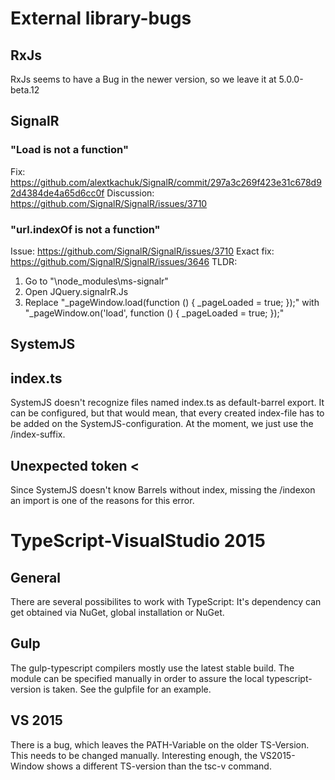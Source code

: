 # External library-bugs
## RxJs
RxJs seems to have a Bug in the newer version, so we leave it at 5.0.0-beta.12

## SignalR
### "Load is not a function"
Fix: https://github.com/alextkachuk/SignalR/commit/297a3c269f423e31c678d92d4384de4a65d6cc0f
Discussion: https://github.com/SignalR/SignalR/issues/3710 

### "url.indexOf is not a function"
Issue: https://github.com/SignalR/SignalR/issues/3710 
Exact fix: https://github.com/SignalR/SignalR/issues/3646
TLDR:	
1. Go to "\node_modules\ms-signalr"
2. Open JQuery.signalrR.Js 
3. Replace "_pageWindow.load(function () { _pageLoaded = true; });" with "_pageWindow.on('load', function () { _pageLoaded = true; });"


## SystemJS
## index.ts
SystemJS doesn't recognize files named index.ts as default-barrel export. It can be configured, but that would mean, that every created index-file has to be added on the SystemJS-configuration.
At the moment, we just use the /index-suffix.

## Unexpected token <
Since SystemJS doesn't know Barrels without index, missing the /indexon an import is one of the reasons for this error.


# TypeScript-VisualStudio 2015
## General
There are several possibilites to work with TypeScript: It's dependency can get obtained via NuGet, global installation or NuGet.

## Gulp
The gulp-typescript compilers mostly use the latest stable build. The module can be specified manually in order to assure the local typescript-version is taken.
See the gulpfile for an example.

## VS 2015
There is a bug, which leaves the PATH-Variable on the older TS-Version. This needs to be changed manually.
Interesting enough, the VS2015-Window shows a different TS-version than the tsc-v command.
